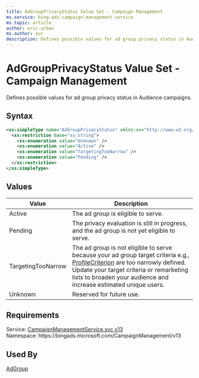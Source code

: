 ```yaml
---
title: AdGroupPrivacyStatus Value Set - Campaign Management
ms.service: bing-ads-campaign-management-service
ms.topic: article
author: eric-urban
ms.author: eur
description: Defines possible values for ad group privacy status in Audience campaigns.
---
```

# AdGroupPrivacyStatus Value Set - Campaign Management
Defines possible values for ad group privacy status in Audience campaigns.

## Syntax
```xml
<xs:simpleType name="AdGroupPrivacyStatus" xmlns:xs="http://www.w3.org/2001/XMLSchema">
  <xs:restriction base="xs:string">
    <xs:enumeration value="Unknown" />
    <xs:enumeration value="Active" />
    <xs:enumeration value="TargetingTooNarrow" />
    <xs:enumeration value="Pending" />
  </xs:restriction>
</xs:simpleType>
```

## <a name="values"></a>Values

|Value|Description|
|-----------|---------------|
|<a name="active"></a>Active|The ad group is eligible to serve.|
|<a name="pending"></a>Pending|The privacy evaluation is still in progress, and the ad group is not yet eligible to serve.|
|<a name="targetingtoonarrow"></a>TargetingTooNarrow|The ad group is not eligible to serve because your ad group target criteria e.g., [ProfileCriterion](profilecriterion.md) are too narrowly defined. Update your target criteria or remarketing lists to broaden your audience and increase estimated unique users.|
|<a name="unknown"></a>Unknown|Reserved for future use.|

## Requirements
Service: [CampaignManagementService.svc v13](https://campaign.api.bingads.microsoft.com/Api/Advertiser/CampaignManagement/v13/CampaignManagementService.svc)  
Namespace: https\://bingads.microsoft.com/CampaignManagement/v13  

## Used By
[AdGroup](adgroup.md)  
